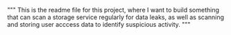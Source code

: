 """
This is the readme file for this project, where I want to build something that can scan a storage service regularly for data leaks, as well as scanning and storing user acccess data to identify suspicious activity.
"""